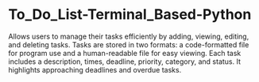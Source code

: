 # To_Do_List-Terminal_Based-Python
Allows users to manage their tasks efficiently by adding, viewing, editing, and deleting tasks. Tasks are stored in two formats: a code-formatted file for program use and a human-readable file for easy viewing. Each task includes a description, times, deadline, priority, category, and status. It highlights approaching deadlines and overdue tasks.
